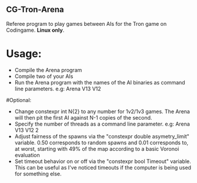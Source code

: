 ## CG-Tron-Arena
Referee program to play games between AIs for the Tron game on Codingame. **Linux only**.

# Usage:
* Compile the Arena program
* Compile two of your AIs
* Run the Arena program with the names of the AI binaries as command line parameters. e.g: Arena V13 V12

#Optional:
* Change constexpr int N{2} to any number for 1v2/1v3 games. The Arena will then pit the first AI against N-1 copies of the second.
* Specify the number of threads as a command line parameter. e.g: Arena V13 V12 2
* Adjust fairness of the spawns via the "constexpr double asymetry_limit" variable. 0.50 corresponds to random spawns and 0.01 corresponds to, at worst, starting with 49% of the map according to a basic Voronoi evaluation
* Set timeout behavior on or off via the "constexpr bool Timeout" variable. This can be useful as I've noticed timeouts if the computer is being used for something else.


